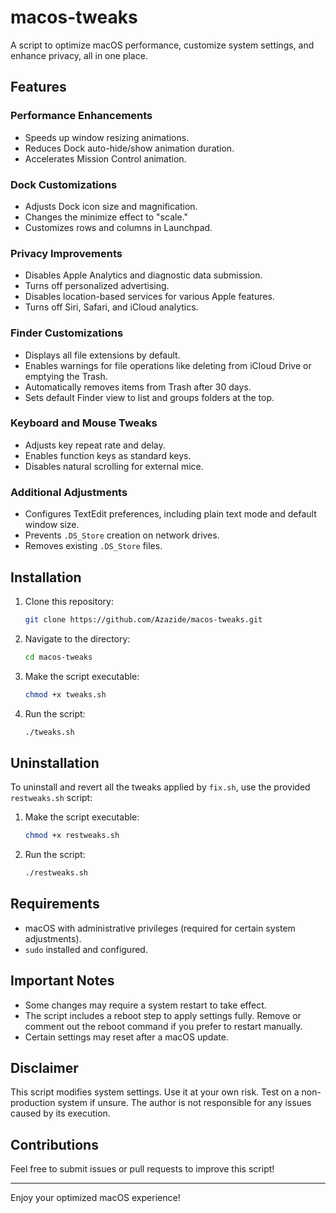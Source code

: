 # macos-tweaks

A script to optimize macOS performance, customize system settings, and enhance privacy, all in one place.

## Features

### Performance Enhancements
- Speeds up window resizing animations.
- Reduces Dock auto-hide/show animation duration.
- Accelerates Mission Control animation.

### Dock Customizations
- Adjusts Dock icon size and magnification.
- Changes the minimize effect to "scale."
- Customizes rows and columns in Launchpad.

### Privacy Improvements
- Disables Apple Analytics and diagnostic data submission.
- Turns off personalized advertising.
- Disables location-based services for various Apple features.
- Turns off Siri, Safari, and iCloud analytics.

### Finder Customizations
- Displays all file extensions by default.
- Enables warnings for file operations like deleting from iCloud Drive or emptying the Trash.
- Automatically removes items from Trash after 30 days.
- Sets default Finder view to list and groups folders at the top.

### Keyboard and Mouse Tweaks
- Adjusts key repeat rate and delay.
- Enables function keys as standard keys.
- Disables natural scrolling for external mice.

### Additional Adjustments
- Configures TextEdit preferences, including plain text mode and default window size.
- Prevents `.DS_Store` creation on network drives.
- Removes existing `.DS_Store` files.

## Installation

1. Clone this repository:
   ```bash
   git clone https://github.com/Azazide/macos-tweaks.git
   ```
2. Navigate to the directory:
   ```bash
   cd macos-tweaks
   ```
3. Make the script executable:
   ```bash
   chmod +x tweaks.sh
   ```
4. Run the script:
   ```bash
   ./tweaks.sh
   ```

## Uninstallation

To uninstall and revert all the tweaks applied by `fix.sh`, use the provided `restweaks.sh` script:

1. Make the script executable:
   ```bash
   chmod +x restweaks.sh
   ```
2. Run the script:
   ```bash
   ./restweaks.sh
   ```

## Requirements

- macOS with administrative privileges (required for certain system adjustments).
- `sudo` installed and configured.

## Important Notes

- Some changes may require a system restart to take effect.
- The script includes a reboot step to apply settings fully. Remove or comment out the reboot command if you prefer to restart manually.
- Certain settings may reset after a macOS update.

## Disclaimer

This script modifies system settings. Use it at your own risk. Test on a non-production system if unsure. The author is not responsible for any issues caused by its execution.

## Contributions

Feel free to submit issues or pull requests to improve this script!

---

Enjoy your optimized macOS experience!
